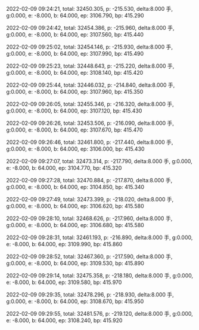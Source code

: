 2022-02-09 09:24:21, total: 32450.305, p: -215.530, delta:8.000 手, g:0.000, e: -8.000, b: 64.000, ep: 3106.790, bp: 415.290

2022-02-09 09:24:42, total: 32454.386, p: -215.960, delta:8.000 手, g:0.000, e: -8.000, b: 64.000, ep: 3107.560, bp: 415.440

2022-02-09 09:25:02, total: 32454.146, p: -215.930, delta:8.000 手, g:0.000, e: -8.000, b: 64.000, ep: 3107.990, bp: 415.490

2022-02-09 09:25:23, total: 32448.643, p: -215.220, delta:8.000 手, g:0.000, e: -8.000, b: 64.000, ep: 3108.140, bp: 415.420

2022-02-09 09:25:44, total: 32446.032, p: -214.840, delta:8.000 手, g:0.000, e: -8.000, b: 64.000, ep: 3107.960, bp: 415.350

2022-02-09 09:26:05, total: 32455.346, p: -216.320, delta:8.000 手, g:0.000, e: -8.000, b: 64.000, ep: 3107.120, bp: 415.430

2022-02-09 09:26:26, total: 32453.506, p: -216.090, delta:8.000 手, g:0.000, e: -8.000, b: 64.000, ep: 3107.670, bp: 415.470

2022-02-09 09:26:46, total: 32461.800, p: -217.440, delta:8.000 手, g:0.000, e: -8.000, b: 64.000, ep: 3106.000, bp: 415.430

2022-02-09 09:27:07, total: 32473.314, p: -217.790, delta:8.000 手, g:0.000, e: -8.000, b: 64.000, ep: 3104.770, bp: 415.320

2022-02-09 09:27:28, total: 32470.884, p: -217.870, delta:8.000 手, g:0.000, e: -8.000, b: 64.000, ep: 3104.850, bp: 415.340

2022-02-09 09:27:49, total: 32473.399, p: -218.020, delta:8.000 手, g:0.000, e: -8.000, b: 64.000, ep: 3106.620, bp: 415.580

2022-02-09 09:28:10, total: 32468.626, p: -217.960, delta:8.000 手, g:0.000, e: -8.000, b: 64.000, ep: 3106.680, bp: 415.580

2022-02-09 09:28:31, total: 32461.193, p: -216.890, delta:8.000 手, g:0.000, e: -8.000, b: 64.000, ep: 3109.990, bp: 415.860

2022-02-09 09:28:52, total: 32467.360, p: -217.590, delta:8.000 手, g:0.000, e: -8.000, b: 64.000, ep: 3109.530, bp: 415.890

2022-02-09 09:29:14, total: 32475.358, p: -218.180, delta:8.000 手, g:0.000, e: -8.000, b: 64.000, ep: 3109.580, bp: 415.970

2022-02-09 09:29:35, total: 32478.296, p: -218.930, delta:8.000 手, g:0.000, e: -8.000, b: 64.000, ep: 3108.670, bp: 415.950

2022-02-09 09:29:55, total: 32481.576, p: -219.120, delta:8.000 手, g:0.000, e: -8.000, b: 64.000, ep: 3108.240, bp: 415.920
